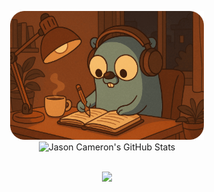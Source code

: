 <p align="center">
  <img src="./assets/lofi-gopher-4-min.png" alt="lofi-gopher" width="310" />
  <img src="https://github-readme-stats.vercel.app/api?username=jasonlovesdoggo&show_icons=true&line_height=27&count_private=true&include_all_commits=true&hide_title=true&hide_border=true&hide_rank=true&text_color=e59b4f&icon_color=48ACF0&bg_color=00000000&card_width=400&show=prs_merged" alt="Jason Cameron's GitHub Stats" />
</p>
<br/>

<div align="center">
<a href="https://abacus.jasoncameron.dev"> <img src="https://abacus.jasoncameron.dev/hit/jasoncameron/github/shield?font=jetbrains-mono&text=visits&bgcolor=e59b4f&color=48ACF0" /> </a>
</div> 
